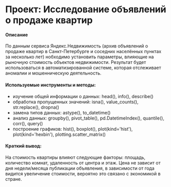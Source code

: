 # Проект: Исследование объявлений о продаже квартир

#### Описание
По данным сервиса Яндекс.Недвижимость (архив объявлений о продаже квартир в Санкт-Петербурге и соседних населённых пунктах за несколько лет) нобходимо установить параметры, влияющие на рыночную стоимость объектов недвижимости. Результат будет использоваться в автоматизированной системе, которая отслеживает аномалии и мошенническую деятельность.

#### Используемые инструменты и методы: 
* изучение общей информации о данных: head(), info(), describe()
* обработка пропущенных значений: isna(), value_counts(), str.replace(), dropna()
* замена типов данных: astype(), to_datetime()
* анализ данных: groupby(), pivot_table(), pd.DatetimeIndex(), quantile(), corr(), query()
* построение графиков: hist(), boxplot(), plot(kind='hist'), plot(kind='hexbin'), plotting.scatter_matrix()

#### Краткий вывод:
На стоимость квартиры влияют следующие факторы: площадь, количество комнат, удаленность от центра и этаж. Цена не зависит от дня недели/месяца публикации объявления, в зависимости от года видится увеличение стоимости, вероятно это связано с экономикой в стране. 
